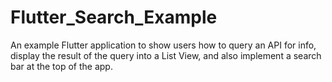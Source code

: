 # Flutter_Search_Example
An example Flutter application to show users how to query an API for info, display the result of the query into a List View, and also implement a search bar at the top of the app.
